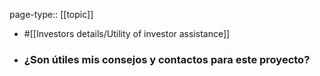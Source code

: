 page-type:: [[topic]]

- #[[Investors details/Utility of investor assistance]]

- ### ¿Son útiles mis consejos y contactos para este proyecto?




